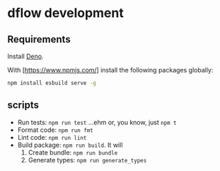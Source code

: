 # dflow development

## Requirements

Install [Deno](https://deno.land/).

With [https://www.npmjs.com/] install the following packages globally:

```bash
npm install esbuild serve -g
```

## scripts

- Run tests: `npm run test` ...ehm or, you know, just `npm t`
- Format code: `npm run fmt`
- Lint code: `npm run lint`
- Build package: `npm run build`. It will
  1. Create bundle: `npm run bundle`
  2. Generate types: `npm run generate_types`
